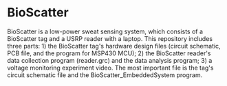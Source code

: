 # BioScatter
BioScatter is a low-power sweat sensing system, which consists of a BioScatter tag and a USRP reader with a laptop. This repository includes three parts: 1) the BioScatter tag's hardware design files (circuit schematic, PCB file, and the program for MSP430 MCU); 2) the BioScatter reader's data collection program (reader.grc) and the data analysis program; 3) a voltage monitoring experiment video.
The most important file is the tag's circuit schematic file and the BioScatter_EmbeddedSystem program.
